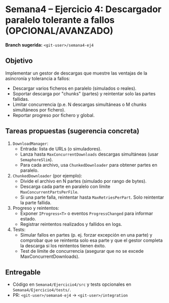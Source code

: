 # Semana4 – Ejercicio 4: Descargador paralelo tolerante a fallos (OPCIONAL/AVANZADO)
**Branch sugerida:** `<git-user>/semana4-ej4`

## Objetivo
Implementar un gestor de descargas que muestre las ventajas de la asincronía y tolerancia a fallos:
- Descargar varios ficheros en paralelo (simulados o reales).
- Soportar descarga por "chunks" (partes) y reintentar solo las partes fallidas.
- Limitar concurrencia (p.e. N descargas simultáneas o M chunks simultáneos por fichero).
- Reportar progreso por fichero y global.

## Tareas propuestas (sugerencia concreta)
1. `DownloadManager`:
   - Entrada: lista de URLs (o simuladores).
   - Lanza hasta `MaxConcurrentDownloads` descargas simultáneas (usar `SemaphoreSlim`).
   - Para cada archivo, usa `ChunkedDownloader` para obtener partes en paralelo.
2. `ChunkedDownloader` (por ejemplo):
   - Divide el archivo en N partes (simulado por rango de bytes).
   - Descarga cada parte en paralelo con límite `MaxConcurrentPartsPerFile`.
   - Si una parte falla, reintentar hasta `MaxRetriesPerPart`. Solo reintentar la parte fallida.
3. Progreso y reintentos:
   - Exponer `IProgress<T>` o eventos `ProgressChanged` para informar estado.
   - Registrar reintentos realizados y fallidos en logs.
4. Tests:
   - Simular fallos en partes (p. ej. forzar excepción en una parte) y comprobar que se reintenta solo esa parte y que el gestor completa la descarga si los reintentos tienen éxito.
   - Test de límite de concurrencia (asegurar que no se excede MaxConcurrentDownloads).

## Entregable
- Código en `Semana4/Ejercicio4/src` y tests opcionales en `Semana4/Ejercicio4/tests/`.
- PR: `<git-user>/semana4-ej4` -> `<git-user>/integration`
